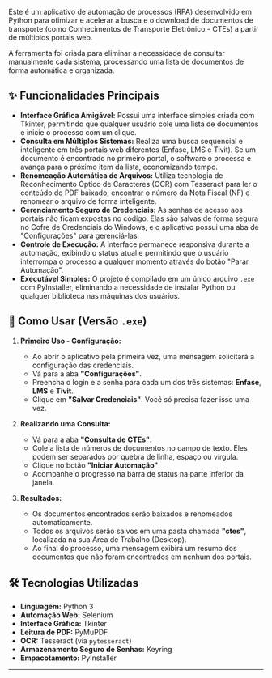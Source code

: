Este é um aplicativo de automação de processos (RPA) desenvolvido em Python para otimizar e acelerar a busca e o download de documentos de transporte (como Conhecimentos de Transporte Eletrônico - CTEs) a partir de múltiplos portais web.

A ferramenta foi criada para eliminar a necessidade de consultar manualmente cada sistema, processando uma lista de documentos de forma automática e organizada.

## ✨ Funcionalidades Principais

* **Interface Gráfica Amigável:** Possui uma interface simples criada com Tkinter, permitindo que qualquer usuário cole uma lista de documentos e inicie o processo com um clique.
* **Consulta em Múltiplos Sistemas:** Realiza uma busca sequencial e inteligente em três portais web diferentes (Enfase, LMS e Tivit). Se um documento é encontrado no primeiro portal, o software o processa e avança para o próximo item da lista, economizando tempo.
* **Renomeação Automática de Arquivos:** Utiliza tecnologia de Reconhecimento Óptico de Caracteres (OCR) com Tesseract para ler o conteúdo do PDF baixado, encontrar o número da Nota Fiscal (NF) e renomear o arquivo de forma inteligente.
* **Gerenciamento Seguro de Credenciais:** As senhas de acesso aos portais não ficam expostas no código. Elas são salvas de forma segura no Cofre de Credenciais do Windows, e o aplicativo possui uma aba de "Configurações" para gerenciá-las.
* **Controle de Execução:** A interface permanece responsiva durante a automação, exibindo o status atual e permitindo que o usuário interrompa o processo a qualquer momento através do botão "Parar Automação".
* **Executável Simples:** O projeto é compilado em um único arquivo `.exe` com PyInstaller, eliminando a necessidade de instalar Python ou qualquer biblioteca nas máquinas dos usuários.

## 🚀 Como Usar (Versão `.exe`)

1.  **Primeiro Uso - Configuração:**
    * Ao abrir o aplicativo pela primeira vez, uma mensagem solicitará a configuração das credenciais.
    * Vá para a aba **"Configurações"**.
    * Preencha o login e a senha para cada um dos três sistemas: **Enfase**, **LMS** e **Tivit**.
    * Clique em **"Salvar Credenciais"**. Você só precisa fazer isso uma vez.

2.  **Realizando uma Consulta:**
    * Vá para a aba **"Consulta de CTEs"**.
    * Cole a lista de números de documentos no campo de texto. Eles podem ser separados por quebra de linha, espaço ou vírgula.
    * Clique no botão **"Iniciar Automação"**.
    * Acompanhe o progresso na barra de status na parte inferior da janela.

3.  **Resultados:**
    * Os documentos encontrados serão baixados e renomeados automaticamente.
    * Todos os arquivos serão salvos em uma pasta chamada **"ctes"**, localizada na sua Área de Trabalho (Desktop).
    * Ao final do processo, uma mensagem exibirá um resumo dos documentos que não foram encontrados em nenhum dos portais.

## 🛠️ Tecnologias Utilizadas

* **Linguagem:** Python 3
* **Automação Web:** Selenium
* **Interface Gráfica:** Tkinter 
* **Leitura de PDF:** PyMuPDF
* **OCR:** Tesseract (via `pytesseract`)
* **Armazenamento Seguro de Senhas:** Keyring
* **Empacotamento:** PyInstaller

---
